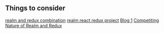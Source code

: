 ## Things to consider
[realm and redux combination](https://github.com/realm/realm-js/issues/141#issuecomment-200540036)
[realm react redux project](https://github.com/lolatravel/realm-react-redux)
[Blog 1](https://medium.com/@manggit/code-example-react-native-redux-realm-js-r3-js-cb35e8998a42)
[Competiting Nature of Realm and Redux](https://blog.qmo.io/the-problems-with-redux-and-alternatives-local-state-mobx-realm/)
